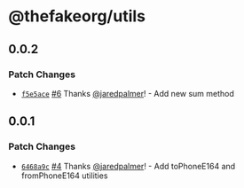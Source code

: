 # @thefakeorg/utils

## 0.0.2

### Patch Changes

- [`f5e5ace`](https://github.com/jaredpalmer/tsdx-monorepo/commit/f5e5acecc7d115ec73dafe5a9ba0b12f63628347) [#6](https://github.com/jaredpalmer/tsdx-monorepo/pull/6) Thanks [@jaredpalmer](https://github.com/jaredpalmer)! - Add new sum method

## 0.0.1

### Patch Changes

- [`6468a9c`](https://github.com/jaredpalmer/tsdx-monorepo-playground/commit/6468a9c236a30f3650ca0a218055ac7de359b84f) [#4](https://github.com/jaredpalmer/tsdx-monorepo-playground/pull/4) Thanks [@jaredpalmer](https://github.com/jaredpalmer)! - Add toPhoneE164 and fromPhoneE164 utilities
